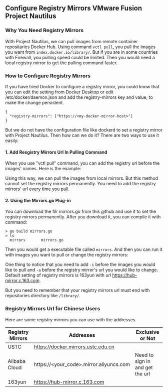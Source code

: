 ## Configure Registry Mirrors VMware Fusion Project Nautilus

### Why You Need Registry Mirrors

With Project Nautilus, we can pull images from remote container repositaries Docker Hub. 
Using command `vctl pull`, you pull the images you want from `index.docker.io/library/`.
But if you are in some countries with Firewall, you pulling speed could be limited.
Then you would need a local registry mirror to get the pulling command faster.

### How to Configure Registry Mirrors

If you have tried Docker to configure a registry mirror, you could know that you can edit the setting from Docker Desktop or edit /etc/docker/daemon.json and add the registry-mirrors key and value, to make the change persistent.

    {
      "registry-mirrors": ["https://<my-docker-mirror-host>"]
    }
    
But we do not have the configuration file like dockerd to set a registry mirror with Project Nautilus. Then how can we do it?
There are two ways to use it easily:

#### 1. Add Resgistry Mirrors Url In Pulling Command

When you use "vctl pull" command, you can add the registry url before the images' names. Here is the example:

Using this way, we can pull the images from local mirrors. But this method cannot set the registry mirrors permanently. You need to add the registry mirrors' url every time you pull.

#### 2. Using the Mirrors.go Plug-in

You can download the filr mirrors.go from this github and use it to set the registry mirrors permanently. After you download it, you can compile it with command:

    > go build mirrors.go
    > ls
      mirrors		mirrors.go
      
Then you would get a executable file called `mirrors`. And then you can run it with images you want to pull or change the registry mirrors:

One thing to notice that you need to add `-i` before the images you would like to pull and `-a` before the registry mirror's url you would like to change.
Default setting of registry mirrors is 163yun with url https://hub-mirror.c.163.com.

But you need to remember that your registry mirrors url must end with repositories directory like `/library/`.

### Registry Mirrors Url for Chinese Users

Here are some registry mirrors you can use with the addresses.

| Registry Mirrors | Addresses                               | Exclusive or Not                |
| ---------------- | --------------------------------------- | ------------------------------- |
| USTC             | https://docker.mirrors.ustc.edu.cn      |                                 |
| Alibaba Cloud    | https://<your_code>.mirror.aliyuncs.com | Need to sign in and get the url |
| 163yun           | https://hub-mirror.c.163.com            |                                 |

